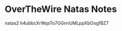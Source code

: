 # OverTheWire Natas Notes

<!--The password for natas2 is h4ubbcXrWqsTo7GGnnUMLppXbOogfBZ7 -->

natas2
h4ubbcXrWqsTo7GGnnUMLppXbOogfBZ7